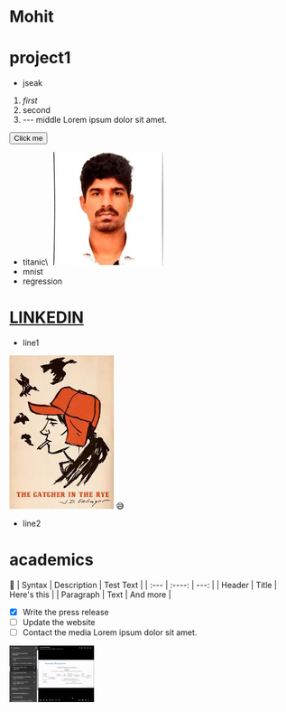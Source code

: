 # Mohit
# project1
+ jseak
1. *first*
2. second
3.  --- middle
Lorem ipsum dolor sit amet.

<button name="button" onclick="http://www.google.com">Click me</button>
+ titanic\                         ![](0.jpg)
+ mnist
+ regression
# [LINKEDIN](https://www.linkedin.com/in/mohit-kaushik-115829160)
+ line1

![](hc.jpg)
:sweat_smile:

+ line2
# academics
:light_rail:
| Syntax      | Description | Test Text     |
| :---        |    :----:   |          ---: |
| Header      | Title       | Here's this   |
| Paragraph   | Text        | And more      |
- [x] Write the press release
- [ ] Update the website
- [ ] Contact the media
Lorem ipsum dolor sit amet.

<img src="https://github.com/mohitkkr/Mohit/blob/master/images/Screenshot%20(2).png"
	title="A cute kitten" width="150" height="100" />
